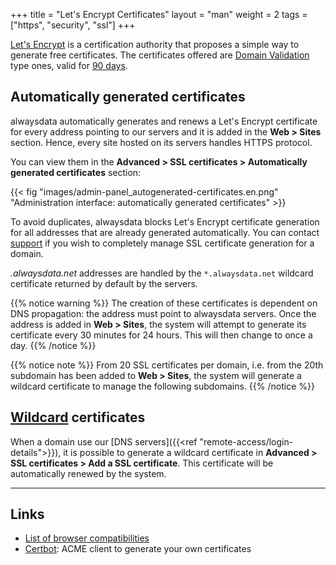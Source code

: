 +++
title = "Let's Encrypt Certificates"
layout = "man"
weight = 2
tags = ["https", "security", "ssl"]
+++

[Let's Encrypt](https://letsencrypt.org) is a certification authority that proposes a simple way to generate free certificates. The certificates offered are [Domain Validation](https://en.wikipedia.org/wiki/Domain-validated_certificate) type ones, valid for [90 days](https://letsencrypt.org/2015/11/09/why-90-days.html).

## Automatically generated certificates

alwaysdata automatically generates and renews a Let's Encrypt certificate for every address pointing to our servers and it is added in the **Web > Sites** section. Hence, every site hosted on its servers handles HTTPS protocol.

You can view them in the **Advanced > SSL certificates > Automatically generated certificates** section:

{{< fig "images/admin-panel_autogenerated-certificates.en.png" "Administration interface: automatically generated certificates" >}}

To avoid duplicates, alwaysdata blocks Let's Encrypt certificate generation for all addresses that are already generated automatically. You can contact [support](https://admin.alwaysdata.com/support/add) if you wish to completely manage SSL certificate generation for a domain.

*.alwaysdata.net* addresses are handled by the `*.alwaysdata.net` wildcard certificate returned by default by the servers.

{{% notice warning %}}
The creation of these certificates is dependent on DNS propagation: the address must point to alwaysdata servers. Once the address is added in **Web > Sites**, the system will attempt to generate its certificate every 30 minutes for 24 hours. This will then change to once a day.
{{% /notice %}}

{{% notice note %}}
From 20 SSL certificates per domain, i.e. from the 20th subdomain has been added to **Web > Sites**, the system will generate a wildcard certificate to manage the following subdomains.
{{% /notice %}}

## [Wildcard](https://en.wikipedia.org/wiki/Wildcard_certificate) certificates

When a domain use our [DNS servers]({{<ref "remote-access/login-details">}}), it is possible to generate a wildcard certificate in **Advanced > SSL certificates > Add a SSL certificate**. This certificate will be automatically renewed by the system.

---
## Links

- [List of browser compatibilities](https://letsencrypt.org/docs/certificate-compatibility/)
- [Certbot](https://certbot.eff.org/): ACME client to generate your own certificates
